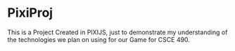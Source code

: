 # PixiProj
This is a Project Created in PIXIJS, just to demonstrate my understanding of the technologies we plan on using for our Game for CSCE 490. 
